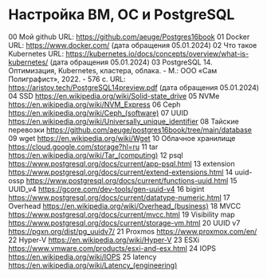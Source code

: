 # Настройка ВМ, ОС и PostgreSQL
00 Мой github URL: https://github.com/aeuge/Postgres16book
01 Docker URL: https://www.docker.com/ (дата обращения 05.01.2024)
02 Что такое Kubernetes URL: https://kubernetes.io/docs/concepts/overview/what-is-kubernetes/ (дата обращения 05.01.2024)
03 PostgreSQL 14. Оптимизация, Kubernetes, кластера, облака. - М.: ООО «Сам Полиграфист», 2022. - 576 с. URL: https://aristov.tech/PostgreSQL14preview.pdf (дата обращения 05.01.2024)
04 SSD https://en.wikipedia.org/wiki/Solid-state_drive 
05 NVMe https://en.wikipedia.org/wiki/NVM_Express 
06 Ceph https://en.wikipedia.org/wiki/Ceph_(software) 
07 UUID https://en.wikipedia.org/wiki/Universally_unique_identifier 
08 Тайские перевозки https://github.com/aeuge/postgres16book/tree/main/database 
09 wget https://en.wikipedia.org/wiki/Wget 
10 Облачное хранилище https://cloud.google.com/storage?hl=ru 
11 tar https://en.wikipedia.org/wiki/Tar_(computing) 
12 psql https://www.postgresql.org/docs/current/app-psql.html 
13 extension https://www.postgresql.org/docs/current/extend-extensions.html 
14 uuid-ossp https://www.postgresql.org/docs/current/functions-uuid.html 
15 UUID_v4 https://gcore.com/dev-tools/gen-uuid-v4 
16 bigint https://www.postgresql.org/docs/current/datatype-numeric.html
17 Overhead https://en.wikipedia.org/wiki/Overhead_(business) 
18 MVCC https://www.postgresql.org/docs/current/mvcc.html 
19 Visibility map https://www.postgresql.org/docs/current/storage-vm.html 
20 UUID v7 https://pgxn.org/dist/pg_uuidv7/ 
21 Proxmos https://www.proxmox.com/en/ 
22 Hyper-V https://en.wikipedia.org/wiki/Hyper-V 
23 ESXi https://www.vmware.com/products/esxi-and-esx.html 
24 IOPS https://en.wikipedia.org/wiki/IOPS 
25 latency https://en.wikipedia.org/wiki/Latency_(engineering) 
